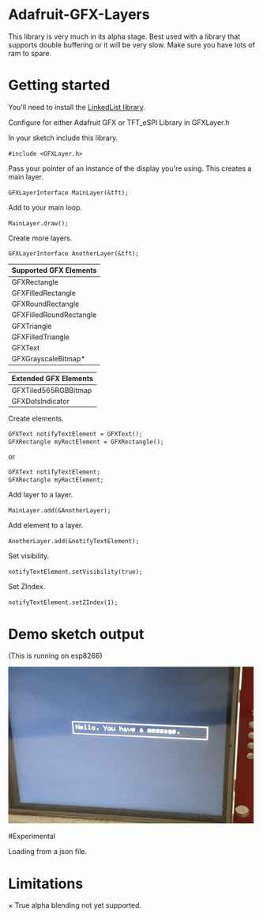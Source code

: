 # Adafruit-GFX-Layers
This library is very much in its alpha stage. Best used with a library that supports double buffering or it will be very slow. Make sure you have lots of ram to spare.

# Getting started

You'll need to install the [LinkedList library](https://github.com/ivanseidel/LinkedList).

Configure for either Adafruit GFX or TFT_eSPI Library in GFXLayer.h

In your sketch include this library.

`#include <GFXLayer.h>`

Pass your pointer of an instance of the display you're using. This creates a main layer.

`GFXLayerInterface MainLayer(&tft);`

Add to your main loop.

`MainLayer.draw();`

Create more layers.

```
GFXLayerInterface AnotherLayer(&tft);
```
|Supported GFX Elements | 
|-----------------------| 
|      GFXRectangle     | 
|   GFXFilledRectangle  |
|   GFXRoundRectangle   |
|GFXFilledRoundRectangle|
|      GFXTriangle      |
|   GFXFilledTriangle   |
|        GFXText        |
|   GFXGrayscaleBitmap* |

| Extended GFX Elements | 
|-----------------------| 
|  GFXTiled565RGBBitmap |
|    GFXDotsIndicator   |

Create elements.
```
GFXText notifyTextElement = GFXText();
GFXRectangle myRectElement = GFXRectangle();
```
or
```
GFXText notifyTextElement;
GFXRectangle myRectElement;
```
Add layer to a layer.

` MainLayer.add(&AnotherLayer); `

Add element to a layer.

`AnotherLayer.add(&notifyTextElement);`

Set visibility.

`notifyTextElement.setVisibility(true);`

Set ZIndex.

`notifyTextElement.setZIndex(1);`

# Demo sketch output

(This is running on esp8266)

![ILI9341 Example](data/ILI9341Layers.gif)

#Experimental

Loading from a json file.

# Limitations
× True alpha blending not yet supported.